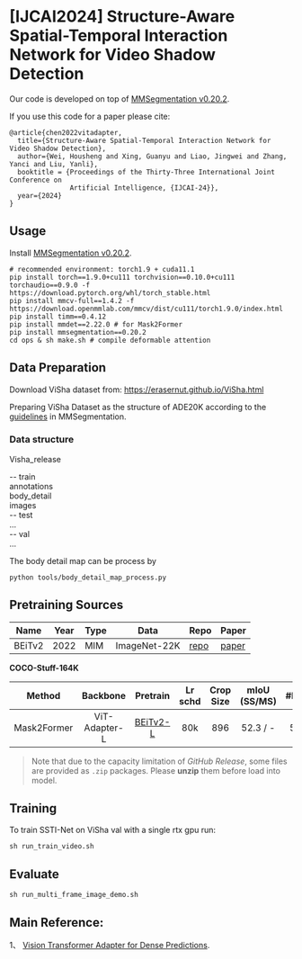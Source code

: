 # [IJCAI2024] Structure-Aware Spatial-Temporal Interaction Network for Video Shadow Detection

Our code is developed on top of [MMSegmentation v0.20.2](https://github.com/open-mmlab/mmsegmentation/tree/v0.20.2).

[//]: # (For details see [Vision Transformer Adapter for Dense Predictions]&#40;https://arxiv.org/abs/2205.08534&#41;.)

If you use this code for a paper please cite:

```
@article{chen2022vitadapter,
  title={Structure-Aware Spatial-Temporal Interaction Network for Video Shadow Detection},
  author={Wei, Housheng and Xing, Guanyu and Liao, Jingwei and Zhang, Yanci and Liu, Yanli},
  booktitle = {Proceedings of the Thirty-Three International Joint Conference on
               Artificial Intelligence, {IJCAI-24}},
  year={2024}
}
```

## Usage

Install [MMSegmentation v0.20.2](https://github.com/open-mmlab/mmsegmentation/tree/v0.20.2).

```
# recommended environment: torch1.9 + cuda11.1
pip install torch==1.9.0+cu111 torchvision==0.10.0+cu111 torchaudio==0.9.0 -f https://download.pytorch.org/whl/torch_stable.html
pip install mmcv-full==1.4.2 -f https://download.openmmlab.com/mmcv/dist/cu111/torch1.9.0/index.html
pip install timm==0.4.12
pip install mmdet==2.22.0 # for Mask2Former
pip install mmsegmentation==0.20.2
cd ops & sh make.sh # compile deformable attention
```

## Data Preparation

Download ViSha dataset from: https://erasernut.github.io/ViSha.html

Preparing ViSha Dataset as the structure of ADE20K according to the [guidelines](https://github.com/open-mmlab/mmsegmentation/blob/master/docs/en/dataset_prepare.md#prepare-datasets) in MMSegmentation.



### Data structure

Visha_release

-- train\
annotations\
body_detail\
images\
-- test\
...\
-- val\
...

The body detail map can be process by 
```shell
python tools/body_detail_map_process.py
```

## Pretraining Sources

| Name          | Year | Type       | Data         | Repo                                                                                                    | Paper                                                                                                                                                                           |
| ------------- | ---- | ---------- | ------------ | ------------------------------------------------------------------------------------------------------- | ------------------------------------------------------------------------------------------------------------------------------------------------------------------------------- |
| BEiTv2        | 2022 | MIM        | ImageNet-22K | [repo](https://github.com/microsoft/unilm/tree/master/beit2)                                            | [paper](https://arxiv.org/abs/2208.06366)                                                                                                                                       |

**COCO-Stuff-164K**

| Method | Backbone      | Pretrain                                                                                                                   | Lr schd | Crop Size | mIoU (SS/MS)                                                                                                                                                                            | #Param | Config                                                                                          | Download                                                                                                                                                                                                                    |
|:------:|:-------------:|:--------------------------------------------------------------------------------------------------------------------------:|:-------:|:---------:|:---------------------------------------------------------------------------------------------------------------------------------------------------------------------------------------:|:------:|:-----------------------------------------------------------------------------------------------:|:---------------------------------------------------------------------------------------------------------------------------------------------------------------------------------------------------------------------------:|
| Mask2Former | ViT-Adapter-L | [BEiTv2-L](https://conversationhub.blob.core.windows.net/beit-share-public/beitv2/beitv2_large_patch16_224_pt1k_ft21k.pth) | 80k     | 896       | 52.3 / -                                                                                                                                                                                | 571M   | [config](./configs/coco_stuff164k/mask2former_beitv2_adapter_large_896_80k_cocostuff164k_ss.py) | [ckpt](https://github.com/czczup/ViT-Adapter/releases/download/v0.3.1/mask2former_beitv2_adapter_large_896_80k_cocostuff164k.zip)  |

> Note that due to the capacity limitation of *GitHub Release*, some files are provided as `.zip` packages. Please **unzip** them before load into model.



## Training

To train SSTI-Net on ViSha val with a single rtx gpu run:

```shell
sh run_train_video.sh
```

## Evaluate

```shell
sh run_multi_frame_image_demo.sh
```


## Main Reference:

1、 [Vision Transformer Adapter for Dense Predictions](https://arxiv.org/abs/2205.08534).
